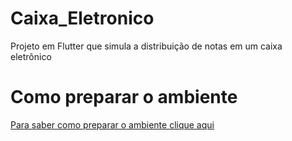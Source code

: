 # Caixa_Eletronico
Projeto em Flutter que simula  a distribuição de notas em um caixa eletrônico




# Como preparar o ambiente
<a href="https://www.google.com](https://docs.flutter.dev/get-started/install)https://docs.flutter.dev/get-started/install" target="_blank">
Para saber como preparar o ambiente clique aqui
</a>
